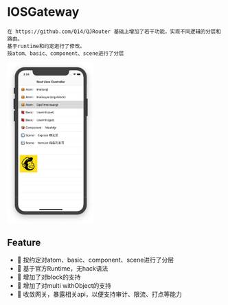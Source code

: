 # IOSGateway
```text
在 https://github.com/Q14/QJRouter 基础上增加了若干功能，实现不同逻辑的分层和路由。
基于runtime和约定进行了修改。
按atom、basic、component、scene进行了分层
```

<img src="ReadDemo.jpg" width="40%"/>

## Feature
- 🎉 按约定对atom、basic、component、scene进行了分层
- 🎉 基于官方Runtime，无hack语法
- 🎉 增加了对block的支持
- 🎉 增加了对multi withObject的支持
- 🎉 收敛网关，暴露相关api，以便支持审计、限流、打点等能力
